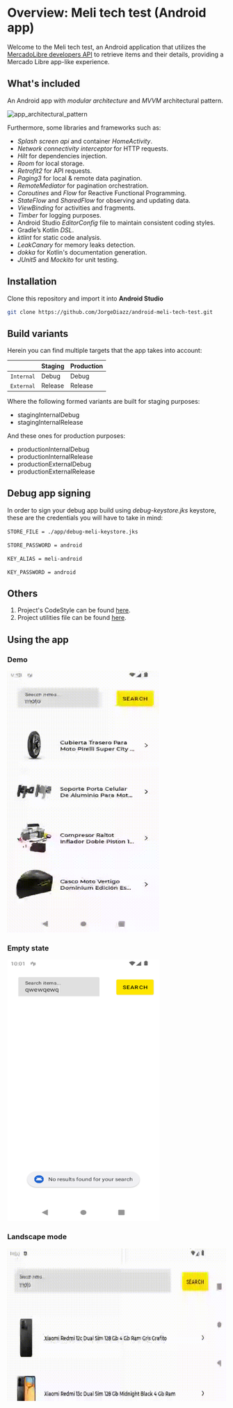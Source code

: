 # Overview: Meli tech test (Android app)

Welcome to the Meli tech test, an Android application that utilizes the [MercadoLibre developers API](https://developers.mercadolibre.com.ar/es_ar/items-y-busquedas) to retrieve items and their details, providing a Mercado Libre app-like experience. 


## What's included

An Android app with _modular architecture_ and _MVVM_ architectural pattern.

![app_architectural_pattern](docs/images/app_architectural_pattern.png)


Furthermore, some libraries and frameworks such as:

* _Splash screen api_ and container _HomeActivity_.
* _Network connectivity interceptor_ for HTTP requests.
* _Hilt_ for dependencies injection.
* _Room_ for local storage.
* _Retrofit2_ for API requests.
* _Paging3_ for local & remote data pagination.
* _RemoteMediator_ for pagination orchestration.
* _Coroutines_ and _Flow_ for Reactive Functional Programming.
* _StateFlow_ and _SharedFlow_ for observing and updating data.
* _ViewBinding_ for activities and fragments.
* _Timber_ for logging purposes.
* Android Studio _EditorConfig_ file to maintain consistent coding styles.
* Gradle’s Kotlin _DSL_.
* _ktlint_ for static code analysis.
* _LeakCanary_ for memory leaks detection.
* _dokka_ for Kotlin's documentation generation.
* _JUnit5_ and _Mockito_ for unit testing.

## Installation

Clone this repository and import it into **Android Studio**

```bash  
git clone https://github.com/JorgeDiazz/android-meli-tech-test.git  
```  

## Build variants

Herein you can find multiple targets that the app takes into account:

|          |Staging    |Production  |
|----------|-----------|------------|  
|`Internal`|Debug      |Debug       |
|`External`|Release     |Release    |

Where the following formed variants are built for staging purposes:

- stagingInternalDebug
- stagingInternalRelease

And these ones for production purposes:

- productionInternalDebug
- productionInternalRelease
- productionExternalDebug
- productionExternalRelease

## Debug app signing

In order to sign your debug app build using _debug-keystore.jks_ keystore, these are the credentials you will have to take in mind:

`STORE_FILE = ./app/debug-meli-keystore.jks`

`STORE_PASSWORD = android`

`KEY_ALIAS = meli-android`

`KEY_PASSWORD = android`

## Others

1. Project's CodeStyle can be found [here](docs/codestyle.md).
2. Project utilities file can be found [here](docs/utilities.md).

## Using the app

### Demo

<img src="docs/images/demo.gif" width="350" height="600"/>


### Empty state

<img src="docs/images/empty_state.png" width="350" height="600"/>


### Landscape mode

<img src="docs/images/landscape_mode.gif" width="600" height="350"/>
